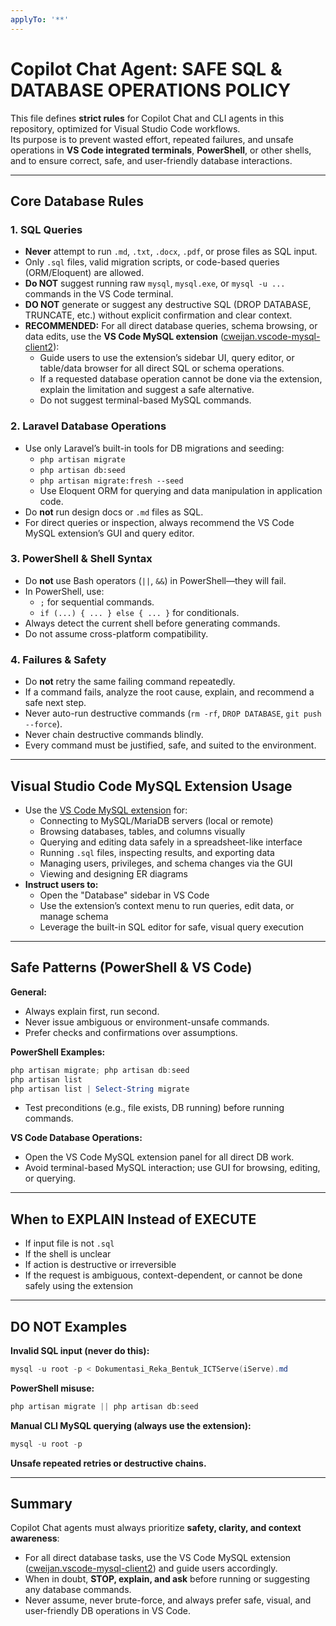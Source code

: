 ```yaml
---
applyTo: '**'
---
```


# Copilot Chat Agent: SAFE SQL & DATABASE OPERATIONS POLICY

This file defines **strict rules** for Copilot Chat and CLI agents in this repository, optimized for Visual Studio Code workflows.  
Its purpose is to prevent wasted effort, repeated failures, and unsafe operations in **VS Code integrated terminals**, **PowerShell**, or other shells, and to ensure correct, safe, and user-friendly database interactions.

---

## Core Database Rules

### 1. SQL Queries

- **Never** attempt to run `.md`, `.txt`, `.docx`, `.pdf`, or prose files as SQL input.
- Only `.sql` files, valid migration scripts, or code-based queries (ORM/Eloquent) are allowed.
- **Do NOT** suggest running raw `mysql`, `mysql.exe`, or `mysql -u ...` commands in the VS Code terminal.
- **DO NOT** generate or suggest any destructive SQL (DROP DATABASE, TRUNCATE, etc.) without explicit confirmation and clear context.
- **RECOMMENDED:** For all direct database queries, schema browsing, or data edits, use the **VS Code MySQL extension** ([cweijan.vscode-mysql-client2](https://marketplace.visualstudio.com/items?itemName=cweijan.vscode-mysql-client2)):
    - Guide users to use the extension’s sidebar UI, query editor, or table/data browser for all direct SQL or schema operations.
    - If a requested database operation cannot be done via the extension, explain the limitation and suggest a safe alternative.
    - Do not suggest terminal-based MySQL commands.

### 2. Laravel Database Operations

- Use only Laravel’s built-in tools for DB migrations and seeding:
    - `php artisan migrate`
    - `php artisan db:seed`
    - `php artisan migrate:fresh --seed`
    - Use Eloquent ORM for querying and data manipulation in application code.
- Do **not** run design docs or `.md` files as SQL.
- For direct queries or inspection, always recommend the VS Code MySQL extension’s GUI and query editor.

### 3. PowerShell & Shell Syntax

- Do **not** use Bash operators (`||`, `&&`) in PowerShell—they will fail.
- In PowerShell, use:
    - `;` for sequential commands.
    - `if (...) { ... } else { ... }` for conditionals.
- Always detect the current shell before generating commands.
- Do not assume cross-platform compatibility.

### 4. Failures & Safety

- Do **not** retry the same failing command repeatedly.
- If a command fails, analyze the root cause, explain, and recommend a safe next step.
- Never auto-run destructive commands (`rm -rf`, `DROP DATABASE`, `git push --force`).
- Never chain destructive commands blindly.
- Every command must be justified, safe, and suited to the environment.

---

## Visual Studio Code MySQL Extension Usage

- Use the [VS Code MySQL extension](https://marketplace.visualstudio.com/items?itemName=cweijan.vscode-mysql-client2) for:
    - Connecting to MySQL/MariaDB servers (local or remote)
    - Browsing databases, tables, and columns visually
    - Querying and editing data safely in a spreadsheet-like interface
    - Running `.sql` files, inspecting results, and exporting data
    - Managing users, privileges, and schema changes via the GUI
    - Viewing and designing ER diagrams
- **Instruct users to:**
    - Open the "Database" sidebar in VS Code
    - Use the extension’s context menu to run queries, edit data, or manage schema
    - Leverage the built-in SQL editor for safe, visual query execution

---

## Safe Patterns (PowerShell & VS Code)

**General:**

- Always explain first, run second.
- Never issue ambiguous or environment-unsafe commands.
- Prefer checks and confirmations over assumptions.

**PowerShell Examples:**

```powershell
php artisan migrate; php artisan db:seed
php artisan list
php artisan list | Select-String migrate
```

- Test preconditions (e.g., file exists, DB running) before running commands.

**VS Code Database Operations:**

- Open the VS Code MySQL extension panel for all direct DB work.
- Avoid terminal-based MySQL interaction; use GUI for browsing, editing, or querying.

---

## When to EXPLAIN Instead of EXECUTE

- If input file is not `.sql`
- If the shell is unclear
- If action is destructive or irreversible
- If the request is ambiguous, context-dependent, or cannot be done safely using the extension

---

## DO NOT Examples

**Invalid SQL input (never do this):**

```powershell
mysql -u root -p < Dokumentasi_Reka_Bentuk_ICTServe(iServe).md
```

**PowerShell misuse:**

```powershell
php artisan migrate || php artisan db:seed
```

**Manual CLI MySQL querying (always use the extension):**

```powershell
mysql -u root -p
```

**Unsafe repeated retries or destructive chains.**

---

## Summary

Copilot Chat agents must always prioritize **safety, clarity, and context awareness**:

- For all direct database tasks, use the VS Code MySQL extension ([cweijan.vscode-mysql-client2](https://marketplace.visualstudio.com/items?itemName=cweijan.vscode-mysql-client2)) and guide users accordingly.
- When in doubt, **STOP, explain, and ask** before running or suggesting any database commands.
- Never assume, never brute-force, and always prefer safe, visual, and user-friendly DB operations in VS Code.
